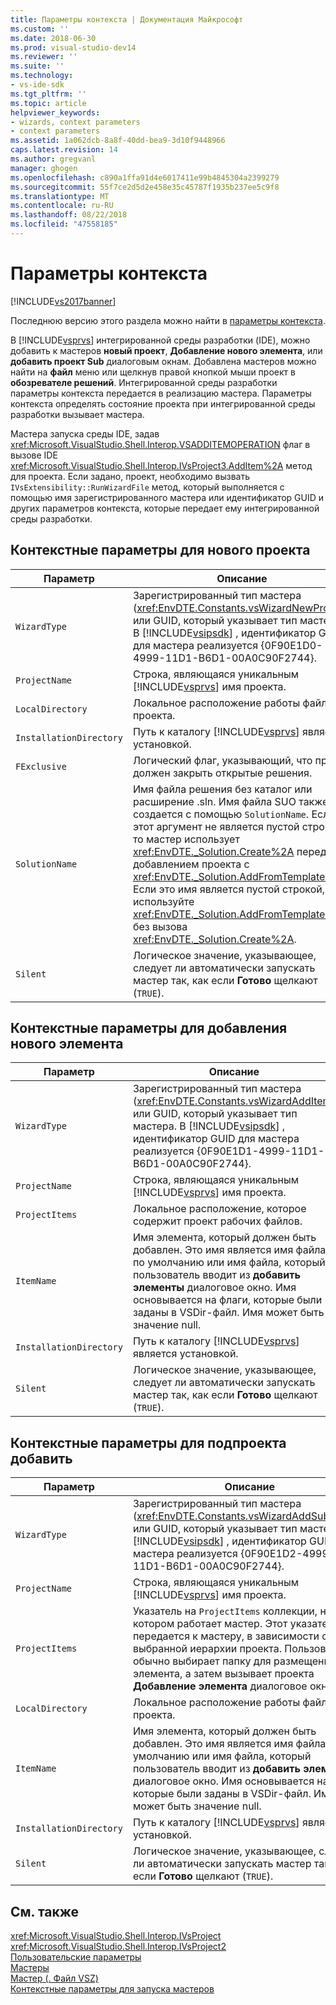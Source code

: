 ```yaml
---
title: Параметры контекста | Документация Майкрософт
ms.custom: ''
ms.date: 2018-06-30
ms.prod: visual-studio-dev14
ms.reviewer: ''
ms.suite: ''
ms.technology:
- vs-ide-sdk
ms.tgt_pltfrm: ''
ms.topic: article
helpviewer_keywords:
- wizards, context parameters
- context parameters
ms.assetid: 1a062dcb-8a8f-40dd-bea9-3d10f9448966
caps.latest.revision: 14
ms.author: gregvanl
manager: ghogen
ms.openlocfilehash: c890a1ffa91d4e6017411e99b4845304a2399279
ms.sourcegitcommit: 55f7ce2d5d2e458e35c45787f1935b237ee5c9f8
ms.translationtype: MT
ms.contentlocale: ru-RU
ms.lasthandoff: 08/22/2018
ms.locfileid: "47558185"
---
```

# <a name="context-parameters"></a>Параметры контекста
[!INCLUDE[vs2017banner](../../includes/vs2017banner.md)]

Последнюю версию этого раздела можно найти в [параметры контекста](https://docs.microsoft.com/visualstudio/extensibility/internals/context-parameters).  
  
В [!INCLUDE[vsprvs](../../includes/vsprvs-md.md)] интегрированной среды разработки (IDE), можно добавить к мастеров **новый проект**, **Добавление нового элемента**, или **добавить проект Sub** диалоговым окнам. Добавлена мастеров можно найти на **файл** меню или щелкнув правой кнопкой мыши проект в **обозревателе решений**. Интегрированной среды разработки параметры контекста передается в реализацию мастера. Параметры контекста определять состояние проекта при интегрированной среды разработки вызывает мастера.  
  
 Мастера запуска среды IDE, задав <xref:Microsoft.VisualStudio.Shell.Interop.VSADDITEMOPERATION> флаг в вызове IDE <xref:Microsoft.VisualStudio.Shell.Interop.IVsProject3.AddItem%2A> метод для проекта. Если задано, проект, необходимо вызвать `IVsExtensibility::RunWizardFile` метод, который выполняется с помощью имя зарегистрированного мастера или идентификатор GUID и других параметров контекста, которые передает ему интегрированной среды разработки.  
  
## <a name="context-parameters-for-new-project"></a>Контекстные параметры для нового проекта  
  
|Параметр|Описание|  
|---------------|-----------------|  
|`WizardType`|Зарегистрированный тип мастера (<xref:EnvDTE.Constants.vsWizardNewProject>) или GUID, который указывает тип мастера. В [!INCLUDE[vsipsdk](../../includes/vsipsdk-md.md)] , идентификатор GUID для мастера реализуется {0F90E1D0-4999-11D1-B6D1-00A0C90F2744}.|  
|`ProjectName`|Строка, являющаяся уникальным [!INCLUDE[vsprvs](../../includes/vsprvs-md.md)] имя проекта.|  
|`LocalDirectory`|Локальное расположение работы файлы проекта.|  
|`InstallationDirectory`|Путь к каталогу [!INCLUDE[vsprvs](../../includes/vsprvs-md.md)] является установкой.|  
|`FExclusive`|Логический флаг, указывающий, что проект должен закрыть открытые решения.|  
|`SolutionName`|Имя файла решения без каталог или расширение .sln. Имя файла SUO также создается с помощью `SolutionName`. Если этот аргумент не является пустой строкой, то мастер использует <xref:EnvDTE._Solution.Create%2A> перед добавлением проекта с <xref:EnvDTE._Solution.AddFromTemplate%2A>. Если это имя является пустой строкой, используйте <xref:EnvDTE._Solution.AddFromTemplate%2A> без вызова <xref:EnvDTE._Solution.Create%2A>.|  
|`Silent`|Логическое значение, указывающее, следует ли автоматически запускать мастер так, как если **Готово** щелкают (`TRUE`).|  
  
## <a name="context-parameters-for-add-new-item"></a>Контекстные параметры для добавления нового элемента  
  
|Параметр|Описание|  
|---------------|-----------------|  
|`WizardType`|Зарегистрированный тип мастера (<xref:EnvDTE.Constants.vsWizardAddItem>) или GUID, который указывает тип мастера. В [!INCLUDE[vsipsdk](../../includes/vsipsdk-md.md)] , идентификатор GUID для мастера реализуется {0F90E1D1-4999-11D1-B6D1-00A0C90F2744}.|  
|`ProjectName`|Строка, являющаяся уникальным [!INCLUDE[vsprvs](../../includes/vsprvs-md.md)] имя проекта.|  
|`ProjectItems`|Локальное расположение, которое содержит проект рабочих файлов.|  
|`ItemName`|Имя элемента, который должен быть добавлен. Это имя является имя файла по умолчанию или имя файла, который пользователь вводит из **добавить элементы** диалоговое окно. Имя основывается на флаги, которые были заданы в VSDir-файл. Имя может быть значение null.|  
|`InstallationDirectory`|Путь к каталогу [!INCLUDE[vsprvs](../../includes/vsprvs-md.md)] является установкой.|  
|`Silent`|Логическое значение, указывающее, следует ли автоматически запускать мастер так, как если **Готово** щелкают (`TRUE`).|  
  
## <a name="context-parameters-for-add-sub-project"></a>Контекстные параметры для подпроекта добавить  
  
|Параметр|Описание|  
|---------------|-----------------|  
|`WizardType`|Зарегистрированный тип мастера (<xref:EnvDTE.Constants.vsWizardAddSubProject>) или GUID, который указывает тип мастера. В [!INCLUDE[vsipsdk](../../includes/vsipsdk-md.md)] , идентификатор GUID для мастера реализуется {0F90E1D2-4999-11D1-B6D1-00A0C90F2744}.|  
|`ProjectName`|Строка, являющаяся уникальным [!INCLUDE[vsprvs](../../includes/vsprvs-md.md)] имя проекта.|  
|`ProjectItems`|Указатель на `ProjectItems` коллекции, на котором работает мастер. Этот указатель передается к мастеру, в зависимости от выбранной иерархии проекта. Пользователь обычно выбирает папку для размещения элемента, а затем вызывает проекта **Добавление элемента** диалоговое окно.|  
|`LocalDirectory`|Локальное расположение работы файлы проекта.|  
|`ItemName`|Имя элемента, который должен быть добавлен. Это имя является имя файла по умолчанию или имя файла, который пользователь вводит из **добавить элементы** диалоговое окно. Имя основывается на флаги, которые были заданы в VSDir-файл. Имя может быть значение null.|  
|`InstallationDirectory`|Путь к каталогу [!INCLUDE[vsprvs](../../includes/vsprvs-md.md)] является установкой.|  
|`Silent`|Логическое значение, указывающее, следует ли автоматически запускать мастер так, как если **Готово** щелкают (`TRUE`).|  
  
## <a name="see-also"></a>См. также  
 <xref:Microsoft.VisualStudio.Shell.Interop.IVsProject>   
 <xref:Microsoft.VisualStudio.Shell.Interop.IVsProject2>   
 [Пользовательские параметры](../../extensibility/internals/custom-parameters.md)   
 [Мастеры](../../extensibility/internals/wizards.md)   
 [Мастер (. Файл VSZ)](../../extensibility/internals/wizard-dot-vsz-file.md)   
 [Контекстные параметры для запуска мастеров](http://msdn.microsoft.com/library/051a10f4-9e45-4604-b344-123044f33a24)

